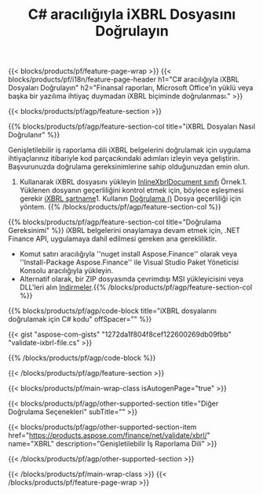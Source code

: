 ﻿---
title: C# aracılığıyla iXBRL Dosyasını Doğrulayın
description: iXBRL dosya doğrulama için örnek kod. .NET tabanlı uygulamalarda toplu iXBRL dosyalarını doğrulamak için API örnek kodu kullanın. 
url: /tr/net/validate/ixbrl/
family: finance
platformtag: net
feature: validate
informat: iXBRL
outformat: 
otherformats: 
---
{{< blocks/products/pf/feature-page-wrap >}}
{{< blocks/products/pf/i18n/feature-page-header h1="C# aracılığıyla iXBRL Dosyaları Doğrulayın" h2="Finansal raporları, Microsoft Office\'in yüklü veya başka bir yazılıma ihtiyaç duymadan iXBRL biçiminde doğrulanması." >}}

{{< blocks/products/pf/agp/feature-section >}}

{{% blocks/products/pf/agp/feature-section-col title="iXBRL Dosyaları Nasıl Doğrulanır" %}}

Genişletilebilir iş raporlama dili iXBRL belgelerini doğrulamak için uygulama ihtiyaçlarınız itibariyle kod parçacıkındaki adımları izleyin veya geliştirin. Başvurunuzda doğrulama gereksinimlerine sahip olduğunuzdan emin olun.

1. Kullanarak iXBRL dosyasını yükleyin [InlineXbrlDocument sınıfı](https://apireference.aspose.com/finance/net/aspose.finance.xbrl.inline/inlinexbrldocument) Örnek.1. Yüklenen dosyanın geçerliliğini kontrol etmek için, böylece eşleşmesi gerekir [iXBRL şartname](http://www.xbrl.org/specification/inlinexbrl-part1/rec-2013-11-18/inlinexbrl-part1-rec-2013-11-18.html)1. Kullanın [Doğrulama ()](https://apireference.aspose.com/finance/net/aspose.finance.xbrl.inline/inlinexbrldocument/methods/validate) Dosya geçerliliği için yöntem.
{{% /blocks/products/pf/agp/feature-section-col %}}

{{% blocks/products/pf/agp/feature-section-col title="Doğrulama Gereksinimi" %}}
iXBRL belgelerini onaylamaya devam etmek için, .NET Finance API, uygulamaya dahil edilmesi gereken ana gerekliliktir. 
- Komut satırı aracılığıyla ''nuget install Aspose.Finance'' olarak veya ''Install-Package Aspose.Finance'' ile Visual Studio Paket Yöneticisi Konsolu aracılığıyla yükleyin.
- Alternatif olarak, bir ZIP dosyasında çevrimdışı MSI yükleyicisini veya DLL'leri alın [Indirmeler](https://downloads.aspose.com/finance/net).{{% /blocks/products/pf/agp/feature-section-col %}}

{{% blocks/products/pf/agp/code-block title="iXBRL dosyalarını doğrulamak için C# kodu" offSpacer="" %}}

{{< gist "aspose-com-gists" "1272da1f804f8cef122600269db09fbb" "validate-ixbrl-file.cs" >}}

{{% /blocks/products/pf/agp/code-block %}}

{{< /blocks/products/pf/agp/feature-section >}}

{{< blocks/products/pf/main-wrap-class isAutogenPage="true" >}}

{{< blocks/products/pf/agp/other-supported-section title="Diğer Doğrulama Seçenekleri" subTitle="" >}}

{{< blocks/products/pf/agp/other-supported-section-item href="https://products.aspose.com/finance/net/validate/xbrl/" name="XBRL" description="Genişletilebilir İş Raporlama Dili" >}}

{{< /blocks/products/pf/agp/other-supported-section >}}

{{< /blocks/products/pf/main-wrap-class >}}
{{< /blocks/products/pf/feature-page-wrap >}}